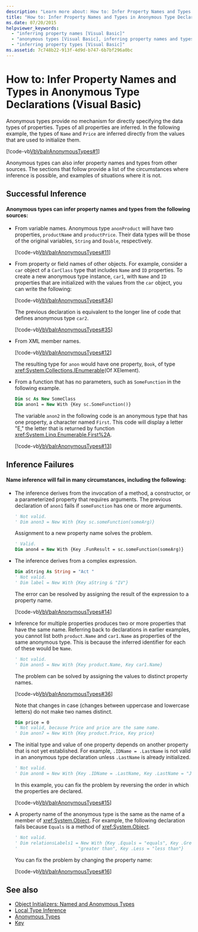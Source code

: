 ```yaml
---
description: "Learn more about: How to: Infer Property Names and Types in Anonymous Type Declarations (Visual Basic)"
title: "How to: Infer Property Names and Types in Anonymous Type Declarations"
ms.date: 07/20/2015
helpviewer_keywords:
  - "inferring property names [Visual Basic]"
  - "anonymous types [Visual Basic], inferring property names and types"
  - "inferring property types [Visual Basic]"
ms.assetid: 7c748b22-913f-4d9d-b747-6b7bf296a0bc
---
```

# How to: Infer Property Names and Types in Anonymous Type Declarations (Visual Basic)

Anonymous types provide no mechanism for directly specifying the data types of properties. Types of all properties are inferred. In the following example, the types of `Name` and `Price` are inferred directly from the values that are used to initialize them.

[!code-vb[VbVbalrAnonymousTypes#1](~/samples/snippets/visualbasic/VS_Snippets_VBCSharp/VbVbalrAnonymousTypes/VB/Class1.vb#1)]

Anonymous types can also infer property names and types from other sources. The sections that follow provide a list of the circumstances where inference is possible, and examples of situations where it is not.

## Successful Inference

#### Anonymous types can infer property names and types from the following sources:

- From variable names. Anonymous type `anonProduct` will have two properties, `productName` and `productPrice`. Their data types will be those of the original variables, `String` and `Double`, respectively.

  [!code-vb[VbVbalrAnonymousTypes#11](~/samples/snippets/visualbasic/VS_Snippets_VBCSharp/VbVbalrAnonymousTypes/VB/Class1.vb#11)]

- From property or field names of other objects. For example, consider a `car` object of a `CarClass` type that includes `Name` and `ID` properties. To create a new anonymous type instance, `car1`, with `Name` and `ID` properties that are initialized with the values from the `car` object, you can write the following:

  [!code-vb[VbVbalrAnonymousTypes#34](~/samples/snippets/visualbasic/VS_Snippets_VBCSharp/VbVbalrAnonymousTypes/VB/Class1.vb#34)]

  The previous declaration is equivalent to the longer line of code that defines anonymous type `car2`.

  [!code-vb[VbVbalrAnonymousTypes#35](~/samples/snippets/visualbasic/VS_Snippets_VBCSharp/VbVbalrAnonymousTypes/VB/Class1.vb#35)]

- From XML member names.

  [!code-vb[VbVbalrAnonymousTypes#12](~/samples/snippets/visualbasic/VS_Snippets_VBCSharp/VbVbalrAnonymousTypes/VB/Class1.vb#12)]

  The resulting type for `anon` would have one property, `Book`, of type <xref:System.Collections.IEnumerable>(Of XElement).

- From a function that has no parameters, such as `SomeFunction` in the following example.

  ```vb
  Dim sc As New SomeClass
  Dim anon1 = New With {Key sc.SomeFunction()}
  ```

  The variable `anon2` in the following code is an anonymous type that has one property, a character named `First`. This code will display a letter "E," the letter that is returned by function <xref:System.Linq.Enumerable.First%2A>.

  [!code-vb[VbVbalrAnonymousTypes#13](~/samples/snippets/visualbasic/VS_Snippets_VBCSharp/VbVbalrAnonymousTypes/VB/Class1.vb#13)]

## Inference Failures

#### Name inference will fail in many circumstances, including the following:

- The inference derives from the invocation of a method, a constructor, or a parameterized property that requires arguments. The previous declaration of `anon1` fails if `someFunction` has one or more arguments.

  ```vb
  ' Not valid.
  ' Dim anon3 = New With {Key sc.someFunction(someArg)}
  ```

  Assignment to a new property name solves the problem.

  ```vb
  ' Valid.
  Dim anon4 = New With {Key .FunResult = sc.someFunction(someArg)}
  ```

- The inference derives from a complex expression.

  ```vb
  Dim aString As String = "Act "
  ' Not valid.
  ' Dim label = New With {Key aString & "IV"}
  ```

  The error can be resolved by assigning the result of the expression to a property name.

  [!code-vb[VbVbalrAnonymousTypes#14](~/samples/snippets/visualbasic/VS_Snippets_VBCSharp/VbVbalrAnonymousTypes/VB/Class1.vb#14)]

- Inference for multiple properties produces two or more properties that have the same name. Referring back to declarations in earlier examples, you cannot list both `product.Name` and `car1.Name` as properties of the same anonymous type. This is because the inferred identifier for each of these would be `Name`.

  ```vb
  ' Not valid.
  ' Dim anon5 = New With {Key product.Name, Key car1.Name}
  ```

  The problem can be solved by assigning the values to distinct property names.

  [!code-vb[VbVbalrAnonymousTypes#36](~/samples/snippets/visualbasic/VS_Snippets_VBCSharp/VbVbalrAnonymousTypes/VB/Class1.vb#36)]

  Note that changes in case (changes between uppercase and lowercase letters) do not make two names distinct.

  ```vb
  Dim price = 0
  ' Not valid, because Price and price are the same name.
  ' Dim anon7 = New With {Key product.Price, Key price}
  ```

- The initial type and value of one property depends on another property that is not yet established. For example, `.IDName = .LastName` is not valid in an anonymous type declaration unless `.LastName` is already initialized.

  ```vb
  ' Not valid.
  ' Dim anon8 = New With {Key .IDName = .LastName, Key .LastName = "Jones"}
  ```

  In this example, you can fix the problem by reversing the order in which the properties are declared.

  [!code-vb[VbVbalrAnonymousTypes#15](~/samples/snippets/visualbasic/VS_Snippets_VBCSharp/VbVbalrAnonymousTypes/VB/Class1.vb#15)]

- A property name of the anonymous type is the same as the name of a member of <xref:System.Object>. For example, the following declaration fails because `Equals` is a method of <xref:System.Object>.

  ```vb
  ' Not valid.
  ' Dim relationsLabels1 = New With {Key .Equals = "equals", Key .Greater = _
  '                       "greater than", Key .Less = "less than"}
  ```

  You can fix the problem by changing the property name:

  [!code-vb[VbVbalrAnonymousTypes#16](~/samples/snippets/visualbasic/VS_Snippets_VBCSharp/VbVbalrAnonymousTypes/VB/Class1.vb#16)]

## See also

- [Object Initializers: Named and Anonymous Types](object-initializers-named-and-anonymous-types.md)
- [Local Type Inference](../variables/local-type-inference.md)
- [Anonymous Types](anonymous-types.md)
- [Key](../../../language-reference/modifiers/key.md)
